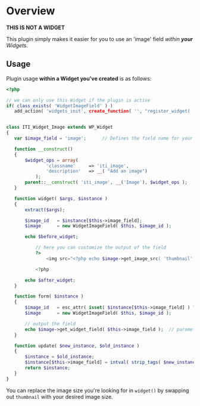 # Overview

**THIS IS NOT A WIDGET**

This plugin simply makes it easier for you to use an 'image' field <em>within <strong>your</strong> Widgets</em>.

## Usage

Plugin usage <strong>within a Widget you've created</strong> is as follows:

```php
<?php

// we can only use this Widget if the plugin is active
if( class_exists( 'WidgetImageField' ) )
   add_action( 'widgets_init', create_function( '', "register_widget( 'ITI_Widget_Image' );" ) );


class ITI_Widget_Image extends WP_Widget
{
   var $image_field = 'image';      // Defines the field name for your image field

   function __construct()
   {
       $widget_ops = array(
               'classname'     => 'iti_image',
               'description'   => __( "Add an image")
           );
       parent::__construct( 'iti_image', __('Image'), $widget_ops );
   }

   function widget( $args, $instance )
   {
       extract($args);

       $image_id   = $instance[$this->image_field];
       $image      = new WidgetImageField( $this, $image_id );

       echo $before_widget;

           // here you can customize the output of the field
           ?>
               <img src="<?php echo $image->get_image_src( 'thumbnail' ); ?>" width="<?php echo $image->get_image_width( 'thumbnail' ); ?>" height="<?php echo $image->get_image_height( 'thumbnail' ); ?>" />

           <?php

       echo $after_widget;
   }

   function form( $instance )
   {
       $image_id   = esc_attr( isset( $instance[$this->image_field] ) ? $instance[$this->image_field] : 0 );
       $image      = new WidgetImageField( $this, $image_id );

       // output the field
       echo $image->get_widget_field( $this->image_field );  // parameter is optional, default is $this->image_field
   }

   function update( $new_instance, $old_instance )
   {
       $instance = $old_instance;
       $instance[$this->image_field] = intval( strip_tags( $new_instance[$this->image_field] ) );
       return $instance;
   }
}
```

You can replace the image size you're looking for in `widget()` by swapping out `thumbnail` with your desired image size.
